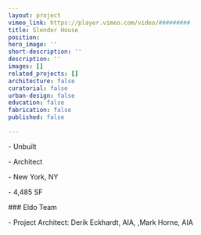 ```yaml
---
layout: project
vimeo_link: https://player.vimeo.com/video/#########
title: Slender House
position: 
hero_image: ''
short-description: ''
description: ''
images: []
related_projects: []
architecture: false
curatorial: false
urban-design: false
education: false
fabrication: false
published: false

---
```

\- Unbuilt

\- Architect

\- New York, NY

\- 4,485 SF

\### Eldo Team

\- Project Architect: Derik Eckhardt, AIA, ,Mark Horne, AIA